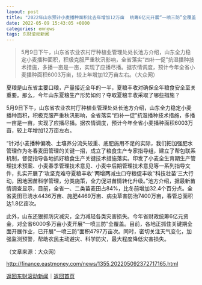 ```yaml
---
layout: post
title: "2022年山东预计小麦播种面积比去年增加12万亩  统筹6亿元开展“一喷三防”全覆盖"
date: 2022-05-09 15:43:05 +0800
categories: emnews
tags: 东财滚动新闻
---
```

> 5月9日下午，山东省农业农村厅种植业管理处处长池方介绍，山东全力稳定小麦播种面积，积极克服严重秋汛影响，全省落实“四补一促”抗湿播种技术措施，多播一亩是一亩，实现了应播尽播。据农情调度，预计今年全省小麦播种面积6003万亩，较上年增加12万亩左右。（大众网）

<p>夏粮是山东省主要口粮，产量接近全年的一半，夏粮丰收对确保全年粮食安全至关重要。那么，今年山东夏粮生产形势如何？夺取夏粮丰收采取了哪些措施？</p>
 <p>5月9日下午，山东省农业农村厅种植业管理处处长池方介绍，山东全力稳定小麦播种面积，积极克服严重秋汛影响，全省落实“四补一促”抗湿播种技术措施，多播一亩是一亩，实现了应播尽播。据农情调度，预计今年全省小麦播种面积6003万亩，较上年增加12万亩左右。</p>
 <p>“针对小麦播种偏晚、土壤养分流失较重、底肥施用不足的实际，我们把加强肥水管理作为冬春麦田管理的关键一招，成立了粮食生产专家指导组，建立了帮包联系机制，督促指导各地抓好粮食生产关键技术措施落实。印发了小麦全生育期生产管理技术预案、小麦春季管理技术意见、小麦中后期管理技术意见等一系列指导文件，扎实开展了‘攻坚克难夺夏粮丰收’‘两增两减虫口夺粮促丰收’‘科技壮苗’三大行动，因地因苗科学管理，分类施策，全力促进苗情转化升级。”池方介绍，据最新苗情调查显示，目前，全省一、二类苗麦田占84%，比冬前增加32.4个百分点。全省麦田已浇水4436万亩、施肥4469万亩、病虫草害防治7400万亩，春管总面积达1.8亿亩次。</p>
 <p>此外，山东还狠抓防灾减灾，全力减轻各类灾害损失。今年省财政统筹6亿元资金，对全省6000多万亩小麦开展“一喷三防”全覆盖。目前，各地正抓住关键期全面开展作业，已开展“一喷三防”面积4797万亩次。同时，密切关注天气变化，加强监测预警，帮助农民主动避灾、科学防灾，最大程度降低灾害损失。</p><p class="em_media">（文章来源：大众网）</p>

<http://finance.eastmoney.com/news/1355,202205092372717165.html>

[返回东财滚动新闻](//finews.withounder.com/emnews/)｜[返回首页](//finews.withounder.com/)